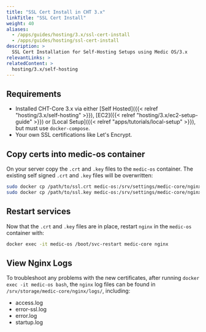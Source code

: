 ```yaml
---
title: "SSL Cert Install in CHT 3.x"
linkTitle: "SSL Cert Install"
weight: 40
aliases:
  - /apps/guides/hosting/3.x/ssl-cert-install
  - /apps/guides/hosting/ssl-cert-install
description: >
  SSL Cert Installation for Self-Hosting Setups using Medic OS/3.x
relevantLinks: > 
relatedContent: >
  hosting/3.x/self-hosting
---
```



## Requirements
- Installed CHT-Core 3.x via either [Self Hosted]({{< relref "hosting/3.x/self-hosting" >}}), [EC2]({{< relref "hosting/3.x/ec2-setup-guide" >}}) or [Local Setup]({{< relref "apps/tutorials/local-setup" >}}), but must use `docker-compose`.
- Your own SSL certifications like Let's Encrypt.

## Copy certs into medic-os container

On your server  copy the `.crt` and `.key` files to the `medic-os` container. The existing self signed `.crt` and `.key` files will be overwritten:

```bash
sudo docker cp /path/to/ssl.crt medic-os:/srv/settings/medic-core/nginx/private/default.crt
sudo docker cp /path/to/ssl.key medic-os:/srv/settings/medic-core/nginx/private/default.key
```

## Restart services

Now that the `.crt` and `.key` files are in place, restart `nginx` in the `medic-os` container with:

```bash
docker exec -it medic-os /boot/svc-restart medic-core nginx 
```

## View Nginx Logs

To troubleshoot any problems with the new certificates, after running `docker exec -it medic-os bash`, the `nginx` log files can be found in `/srv/storage/medic-core/nginx/logs/`, including:
* access.log 
* error-ssl.log 
* error.log 
* startup.log
